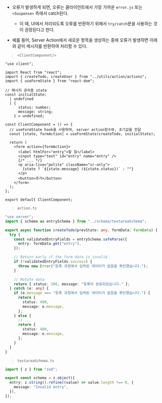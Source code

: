 
- 오류가 발생하게 되면, 오류는 클라이언트에서 가장 가까운 `error.js` 또는 `<Suspense>` 측에서 catch된다.
	- 이 때, UI에서 처리되도록 오류를 반환하기 위해서 `try/catch`문을 사용하는 것이 권장된다고 한다.

- 예를 들어, Server Action에서 새로운 항목을 생성하는 중에 오류가 발생하면 아래와 같이 메시지를 반환하여 처리할 수 있다.

> `<ClientComponent/>`
```tsx
"use client";

import React from "react";
import { createTodo, createUser } from "../utils/action/actions";
import { useFormState } from "react-dom";

// 메시지 관리용 state
const initialState:
  | undefined
  | {
      status: number;
      message: string;
    } = undefined;

const ClientComponent = () => {
  // useFormState hook을 사용하여, server action함수와, 초기값을 전달
  const [state, formAction] = useFormState(createTodo, initialState);

  return (
    <form action={formAction}>
      <label htmlFor="entry">할 일</label>
      <input type="text" id="entry" name="entry" />
      {/* ... */}
      <p aria-live="polite" className="sr-only">
        {state ? `${state.message} (${state.status})` : ""}
      </p>
      <button>추가</button>
    </form>
  );
};

export default ClientComponent;
```

> `action.ts`
```ts
"use server";
import { schema as entrySchema } from "../schema/textareaSchema";

export async function createTodo(prevState: any, formData: FormData) {
  try {
    const validatedEntryFields = entrySchema.safeParse({
      entry: formData.get("entry"),
    });

    // Return early if the form data is invalid
    if (!validatedEntryFields.success) {
      throw new Error("등록 과정에서 입력된 데이터가 없음을 확인했습니다.");
    }

    // Mutate data
    return { status: 200, message: "등록이 완료되었습니다." };
  } catch (e: any) {
    if (e.message === "등록 과정에서 입력된 데이터가 없음을 확인했습니다.") {
      return {
        status: 400,
        message: e.message,
      };
    } else {
      // ...
      return {
        status: 400,
        message: e.message,
      };
    }
  }
}
```

>`textareaSchema.ts`
```ts
import { z } from "zod";

export const schema = z.object({
  entry: z.string().refine((value) => value.length !== 0, {
    message: "Invalid entry",
  }),
});

```